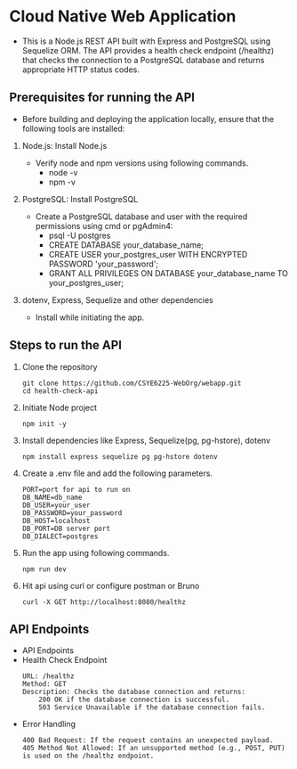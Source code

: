 # Cloud Native Web Application
- This is a Node.js REST API built with Express and PostgreSQL using Sequelize ORM. The API provides a health check endpoint (/healthz) that checks the connection to a PostgreSQL database and returns appropriate HTTP status codes.

## Prerequisites for running the API
- Before building and deploying the application locally, ensure that the following tools are installed:
  
1. Node.js: Install Node.js
   - Verify node and npm versions using following commands.
      - node -v
      - npm -v
  
2. PostgreSQL: Install PostgreSQL
   - Create a PostgreSQL database and user with the required permissions using cmd or pgAdmin4:
      - psql -U postgres
      - CREATE DATABASE your_database_name;
      - CREATE USER your_postgres_user WITH ENCRYPTED PASSWORD 'your_password';
      - GRANT ALL PRIVILEGES ON DATABASE your_database_name TO your_postgres_user;

3. dotenv, Express, Sequelize and other dependencies
   - Install while initiating the app.
  
## Steps to run the API

1. Clone the repository
   ```
   git clone https://github.com/CSYE6225-WebOrg/webapp.git
   cd health-check-api
   ```
2. Initiate Node project
   ```
   npm init -y
   ```
3. Install dependencies like Express, Sequelize(pg, pg-hstore), dotenv
   ```
   npm install express sequelize pg pg-hstore dotenv
   ```
4. Create a .env file and add the following parameters.
   ```
   PORT=port for api to run on
   DB_NAME=db_name
   DB_USER=your_user
   DB_PASSWORD=your_password
   DB_HOST=localhost
   DB_PORT=DB server port
   DB_DIALECT=postgres
   ```
5. Run the app using following commands.
    ```
    npm run dev
    ```
6. Hit api using curl or configure postman or Bruno
    ```
    curl -X GET http://localhost:8080/healthz

    ```


## API Endpoints
- API Endpoints
- Health Check Endpoint
    ```
    URL: /healthz
    Method: GET
    Description: Checks the database connection and returns:
        200 OK if the database connection is successful.
        503 Service Unavailable if the database connection fails.
    ```
- Error Handling
    ```
    400 Bad Request: If the request contains an unexpected payload.
    405 Method Not Allowed: If an unsupported method (e.g., POST, PUT) is used on the /healthz endpoint.
    ```
